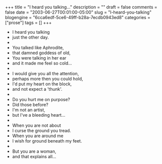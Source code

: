 +++
title = "I heard you talking..."
description = ""
draft = false
comments = false
date = "2003-06-27T00:01:00-05:00"
slug = "I-heard-you-talking"
blogengine = "6cca6edf-5ce6-49ff-b28a-7ecdb0943ed8"
categories = ["prose"]
tags = []
+++

<ul>
	<li>I heard you talking</li>
	<li>just the other day.</li>
	<li>&nbsp;</li>
	<li>You talked like Aphrodite,</li>
	<li>that damned goddess of old,</li>
	<li>You were talking in her ear</li>
	<li>and it made me feel so cold...</li>
	<li>&nbsp;</li>
	<li>I would give you all the attention,</li>
	<li>perhaps more then you could hold,</li>
	<li>I&#39;d put my heart on the block,</li>
	<li>and not expect a &#39;thunk&#39;.</li>
	<li>&nbsp;</li>
	<li>Do you hurt me on purpose?</li>
	<li>Did those before?</li>
	<li>I&#39;m not an artist,</li>
	<li>but I&#39;ve a bleeding heart...</li>
	<li>&nbsp;</li>
	<li>When you are not about</li>
	<li>I curse the ground you tread.</li>
	<li>When you are around me</li>
	<li>I wish for ground beneath my feet.</li>
	<li>&nbsp;</li>
	<li>But you are a woman,</li>
	<li>and that explains all...</li>
</ul>


